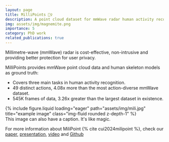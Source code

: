 ```yaml
---
layout: page
title: MilliPoints 🤸‍♀️
description: A point cloud dataset for mmWave radar human activity recognition
img: assets/img/magnemite.png
importance: 5
category: PhD work
related_publications: true
---
```


Millimetre-wave (mmWave) radar is cost-effective, non-intrusive and providing better protection for user privacy.

MilliPoints provides mmWave point cloud data and human skeleton models as ground truth:

- Covers three main tasks in human activity recognition.
- 49 distinct actions, 4.08x more than the most action-diverse mmWave dataset.
- 545K frames of data, 3.26x greater than the largest dataset in existence.

<div class="row">
    <div class="col-sm mt-3 mt-md-0">
        {% include figure.liquid loading="eager" path="assets/img/mili.jpg" title="example image" class="img-fluid rounded z-depth-1" %}
    </div>
</div>
<div class="caption">
    This image can also have a caption. It's like magic.
</div>

For more information about MiliPoint {% cite cui2024milipoint %}, check our [paper](https://proceedings.neurips.cc/paper_files/paper/2023/file/c60468eca9cd0b0083f0ff9d0aeb171a-Paper-Datasets_and_Benchmarks.pdf), [presentation](https://neurips.cc/virtual/2023/poster/73646), [video](https://www.youtube.com/watch?v=cZu9u_jodyU&ab_channel=HanCui) and [Github](https://github.com/yizzfz/MiliPoint)
